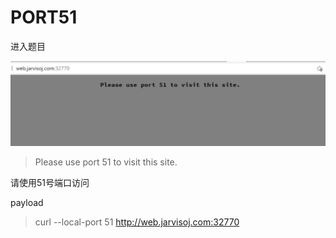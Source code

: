 # PORT51

进入题目

![image-20210305110436562](../../image/jarvis_oj/image-20210305110436562.png)

> Please use port 51 to visit this site.

请使用51号端口访问

payload

> curl --local-port 51 http://web.jarvisoj.com:32770